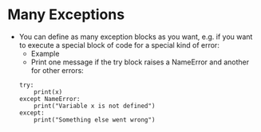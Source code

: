 # Many Exceptions
- You can define as many exception blocks as you want, e.g. if you want to execute a special block of code for a special kind of error:
    - Example
    - Print one message if the try block raises a NameError and another for other errors:
    ```
    try:
        print(x)
    except NameError:
        print("Variable x is not defined")
    except:
        print("Something else went wrong")
    ```


